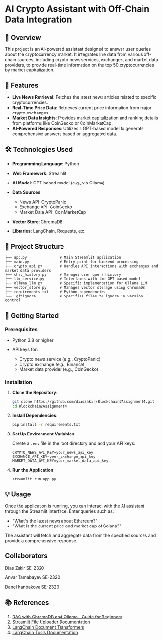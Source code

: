 # AI Crypto Assistant with Off-Chain Data Integration

## 📘 Overview

This project is an AI-powered assistant designed to answer user queries about the cryptocurrency market. It integrates live data from various off-chain sources, including crypto news services, exchanges, and market data providers, to provide real-time information on the top 50 cryptocurrencies by market capitalization.

## 🎯 Features

* **Live News Retrieval**: Fetches the latest news articles related to specific cryptocurrencies.
* **Real-Time Price Data**: Retrieves current price information from major crypto exchanges.
* **Market Data Insights**: Provides market capitalization and ranking details from platforms like CoinGecko or CoinMarketCap.
* **AI-Powered Responses**: Utilizes a GPT-based model to generate comprehensive answers based on aggregated data.

## 🛠️ Technologies Used

* **Programming Language**: Python
* **Web Framework**: Streamlit
* **AI Model**: GPT-based model (e.g., via Ollama)
* **Data Sources**:

  * News API: CryptoPanic
  * Exchange API: CoinGecko
  * Market Data API: CoinMarketCap
* **Vector Store**: ChromaDB
* **Libraries**: LangChain, Requests, etc.

## 📂 Project Structure

```
├── app.py               # Main Streamlit application
├── main.py              # Entry point for backend processing
├── crypto_api.py        # Handles API interactions with exchanges and market data providers
├── chat_history.py      # Manages user query history
├── llm_service.py       # Interfaces with the GPT-based model
├── ollama_llm.py        # Specific implementation for Ollama LLM
├── vector_store.py      # Manages vector storage using ChromaDB
├── requirements.txt     # Python dependencies
└── .gitignore           # Specifies files to ignore in version control
```

## 🚀 Getting Started

### Prerequisites

* Python 3.8 or higher
* API keys for:

  * Crypto news service (e.g., CryptoPanic)
  * Crypto exchange (e.g., Binance)
  * Market data provider (e.g., CoinGecko)

### Installation

1. **Clone the Repository**:

   ```bash
   git clone https://github.com/diaszakir/Blockchain2Assignment4.git
   cd Blockchain2Assignment4
   ```

2. **Install Dependencies**:

   ```bash
   pip install -r requirements.txt
   ```

3. **Set Up Environment Variables**:

   Create a `.env` file in the root directory and add your API keys:

   ```env
   CRYPTO_NEWS_API_KEY=your_news_api_key
   EXCHANGE_API_KEY=your_exchange_api_key
   MARKET_DATA_API_KEY=your_market_data_api_key
   ```

4. **Run the Application**:

   ```bash
   streamlit run app.py
   ```

## 💡 Usage

Once the application is running, you can interact with the AI assistant through the Streamlit interface. Enter queries such as:

* "What's the latest news about Ethereum?"
* "What is the current price and market cap of Solana?"

The assistant will fetch and aggregate data from the specified sources and provide a comprehensive response.


## Collaborators

Dias Zakir SE-2320

Anvar Tamabayev SE-2320

Danel Kanbakova SE-2320



## 📚 References

1. [RAG with ChromaDB and Ollama - Guide for Beginners](https://medium.com/@arunpatidar26/rag-chromadb-ollama-python-guidefor-beginners-30857499d0a0)
2. [Streamlit File Uploader Documentation](https://docs.streamlit.io/develop/api-reference/widgets/st.file_uploader)
3. [LangChain Document Transformers](https://python.langchain.com/v0.1/docs/modules/data_connection/document_transformers/)
4. [LangChain Tools Documentation](https://python.langchain.com/docs/concepts/tools/)


